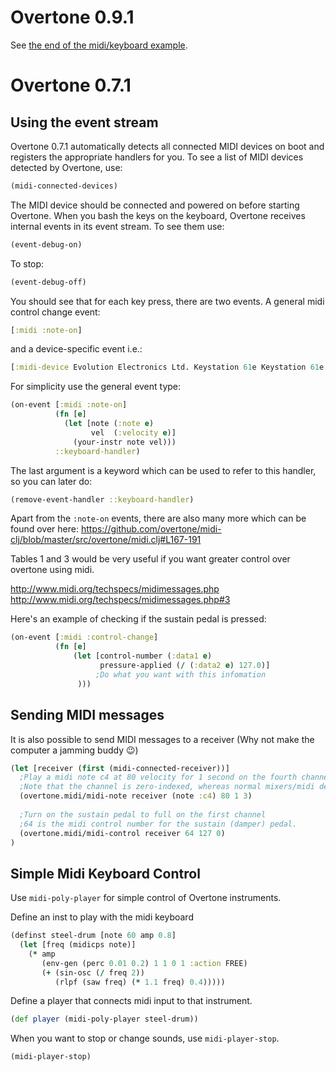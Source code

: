 # Overtone 0.9.1

See [the end of the midi/keyboard example](https://github.com/overtone/overtone/blob/master/src/overtone/examples/midi/keyboard.clj#L49-L64).


# Overtone 0.7.1

## Using the event stream

Overtone 0.7.1 automatically detects all connected MIDI devices on boot and registers the appropriate handlers for you. To see a list of MIDI devices detected by Overtone, use:

```clj
(midi-connected-devices)
```

The MIDI device should be connected and powered on before starting Overtone. When you bash the keys on the keyboard, Overtone receives internal events in its event stream. To see them use:

```clj
(event-debug-on)
```

To stop:

```clj
(event-debug-off)
```

You should see that for each key press, there are two events. A general midi control change event:

```clj
[:midi :note-on]
```

and a device-specific event i.e.:

```clj
[:midi-device Evolution Electronics Ltd. Keystation 61e Keystation 61e :note-on]
```

For simplicity use the general event type:

```clj
(on-event [:midi :note-on]
          (fn [e]
            (let [note (:note e)
                  vel  (:velocity e)]
              (your-instr note vel)))
          ::keyboard-handler)
```

The last argument is a keyword which can be used to refer to this handler, so you can later do:

```clj
(remove-event-handler ::keyboard-handler)
```

Apart from the ```:note-on``` events, there are also many more which can be found over here: 
https://github.com/overtone/midi-clj/blob/master/src/overtone/midi.clj#L167-191

Tables 1 and 3 would be very useful if you want greater control over overtone using midi.

http://www.midi.org/techspecs/midimessages.php
http://www.midi.org/techspecs/midimessages.php#3

Here's an example of checking if the sustain pedal is pressed:

```clj
(on-event [:midi :control-change]
          (fn [e]
              (let [control-number (:data1 e)
                    pressure-applied (/ (:data2 e) 127.0)]
                   ;Do what you want with this infomation
               )))
```

## Sending MIDI messages

It is also possible to send MIDI messages to a receiver (Why not make the computer a jamming buddy :wink:)

```clj
(let [receiver (first (midi-connected-receiver))]
  ;Play a midi note c4 at 80 velocity for 1 second on the fourth channel
  ;Note that the channel is zero-indexed, whereas normal mixers/midi devices start counting them from 1.
  (overtone.midi/midi-note receiver (note :c4) 80 1 3)
  
  ;Turn on the sustain pedal to full on the first channel
  ;64 is the midi control number for the sustain (damper) pedal.
  (overtone.midi/midi-control receiver 64 127 0)
)

```

## Simple Midi Keyboard Control

Use `midi-poly-player` for simple control of Overtone instruments.

Define an inst to play with the midi keyboard

```clj
(definst steel-drum [note 60 amp 0.8]
  (let [freq (midicps note)]
    (* amp
       (env-gen (perc 0.01 0.2) 1 1 0 1 :action FREE)
       (+ (sin-osc (/ freq 2))
          (rlpf (saw freq) (* 1.1 freq) 0.4)))))
```

Define a player that connects midi input to that instrument.

```clj
(def player (midi-poly-player steel-drum))
```

When you want to stop or change sounds, use `midi-player-stop`.

```clj
(midi-player-stop)
```